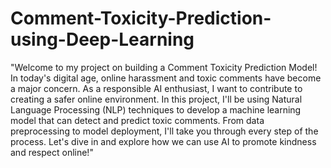 # Comment-Toxicity-Prediction-using-Deep-Learning
"Welcome to my project on building a Comment Toxicity Prediction Model! In today's digital age, online harassment and toxic comments have become a major concern. 
As a responsible AI enthusiast, I want to contribute to creating a safer online environment. In this project, I'll be using Natural Language Processing (NLP) techniques 
to develop a machine learning model that can detect and predict toxic comments. From data preprocessing to model deployment, I'll take you through every step of the process. 
Let's dive in and explore how we can use AI to promote kindness and respect online!"
